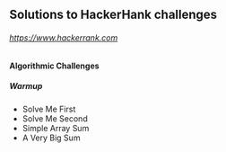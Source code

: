 ## Solutions to HackerHank challenges

###### <https://www.hackerrank.com>

#### Algorithmic Challenges

##### Warmup

- Solve Me First
- Solve Me Second
- Simple Array Sum
- A Very Big Sum

